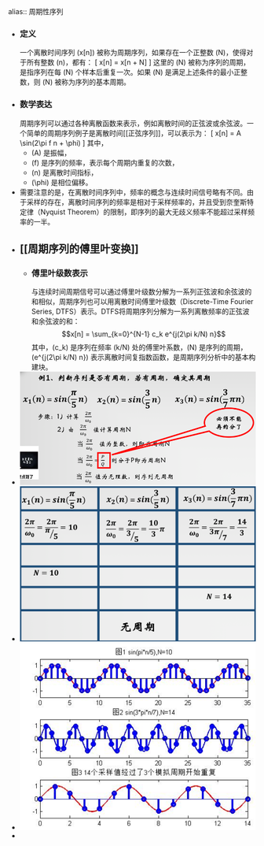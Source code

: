 alias:: 周期性序列

- ### 定义
  一个离散时间序列 \(x[n]\) 被称为周期序列，如果存在一个正整数 \(N\)，使得对于所有整数 \(n\)，都有：
  \[ x[n] = x[n + N] \]
  这里的 \(N\) 被称为序列的周期，是指序列在每 \(N\) 个样本后重复一次。如果 \(N\) 是满足上述条件的最小正整数，则 \(N\) 被称为序列的基本周期。
- ### 数学表达
  周期序列可以通过各种离散函数来表示，例如离散时间的正弦波或余弦波。一个简单的周期序列例子是离散时间[[正弦序列]]，可以表示为：
  \[ x[n] = A \sin(2\pi f n + \phi) \]
  其中，
	- \(A\) 是振幅，
	- \(f\) 是序列的频率，表示每个周期内重复的次数，
	- \(n\) 是离散时间指标，
	- \(\phi\) 是相位偏移。
- 需要注意的是，在离散时间序列中，频率的概念与连续时间信号略有不同。由于采样的存在，离散时间序列的频率是相对于采样频率的，并且受到奈奎斯特定律（Nyquist Theorem）的限制，即序列的最大无歧义频率不能超过采样频率的一半。
- ## [[周期序列的傅里叶变换]]
	- ### 傅里叶级数表示
	  与连续时间周期信号可以通过傅里叶级数分解为一系列正弦波和余弦波的和相似，周期序列也可以用离散时间傅里叶级数（Discrete-Time Fourier Series, DTFS）表示。DTFS将周期序列分解为一系列离散频率的正弦波和余弦波的和：
	  $$x[n] = \sum_{k=0}^{N-1} c_k e^{j(2\pi k/N) n}$$
	  其中，\(c_k\) 是序列在频率 \(k/N\) 处的傅里叶系数，\(N\) 是序列的周期，\(e^{j(2\pi k/N) n}\) 表示离散时间复指数函数，是周期序列分析中的基本构建块。
- ![image.png](../assets/image_1708021231311_0.png)
- ![image.png](../assets/image_1708021446325_0.png)
- ![image.png](../assets/image_1708021615337_0.png)
-